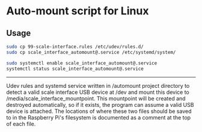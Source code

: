 # Auto-mount script for Linux

## Usage

```bash
sudo cp 99-scale-interface.rules /etc/udev/rules.d/
sudo cp scale_interface_automount@.service /etc/systemd/system/

sudo systemctl enable scale_interface_automount@.service
systemctl status scale_interface_automount@.service
```


---

Udev rules and systemd service written in /automount project directory to detect
a valid scale interface USB device at /dev and mount this device to
/media/scale_interface_mountpoint. This mountpoint will be created and destroyed
automatically, so if it exists, the program can assume a valid USB device is
attached. The locations of where these two files should be saved to in the
Raspberry Pi's filesystem is documented as a comment at the top of each file.
